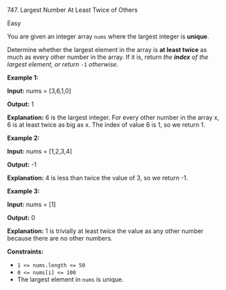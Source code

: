 747\. Largest Number At Least Twice of Others

Easy

You are given an integer array `nums` where the largest integer is **unique**.

Determine whether the largest element in the array is **at least twice** as much as every other number in the array. If it is, return _the **index** of the largest element, or return_ `-1` _otherwise_.

**Example 1:**

**Input:** nums = [3,6,1,0]

**Output:** 1

**Explanation:** 6 is the largest integer. For every other number in the array x, 6 is at least twice as big as x. The index of value 6 is 1, so we return 1.

**Example 2:**

**Input:** nums = [1,2,3,4]

**Output:** -1

**Explanation:** 4 is less than twice the value of 3, so we return -1.

**Example 3:**

**Input:** nums = [1]

**Output:** 0

**Explanation:** 1 is trivially at least twice the value as any other number because there are no other numbers.

**Constraints:**

*   `1 <= nums.length <= 50`
*   `0 <= nums[i] <= 100`
*   The largest element in `nums` is unique.